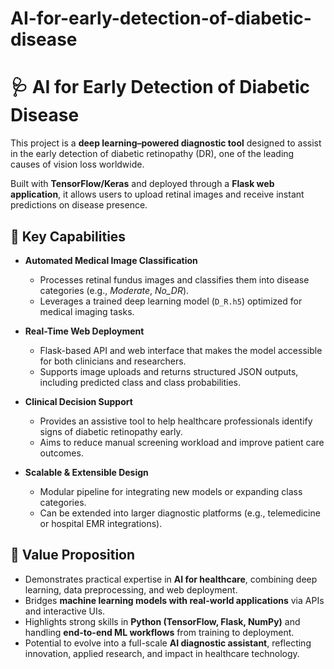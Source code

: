 # AI-for-early-detection-of-diabetic-disease
# 🩺 AI for Early Detection of Diabetic Disease  

This project is a **deep learning–powered diagnostic tool** designed to assist in the early detection of diabetic retinopathy (DR), one of the leading causes of vision loss worldwide.  

Built with **TensorFlow/Keras** and deployed through a **Flask web application**, it allows users to upload retinal images and receive instant predictions on disease presence.  

## 🔑 Key Capabilities  

- **Automated Medical Image Classification**  
  - Processes retinal fundus images and classifies them into disease categories (e.g., *Moderate*, *No_DR*).  
  - Leverages a trained deep learning model (`D_R.h5`) optimized for medical imaging tasks.  

- **Real-Time Web Deployment**  
  - Flask-based API and web interface that makes the model accessible for both clinicians and researchers.  
  - Supports image uploads and returns structured JSON outputs, including predicted class and class probabilities.  

- **Clinical Decision Support**  
  - Provides an assistive tool to help healthcare professionals identify signs of diabetic retinopathy early.  
  - Aims to reduce manual screening workload and improve patient care outcomes.  

- **Scalable & Extensible Design**  
  - Modular pipeline for integrating new models or expanding class categories.  
  - Can be extended into larger diagnostic platforms (e.g., telemedicine or hospital EMR integrations).  

## 🌟 Value Proposition  

- Demonstrates practical expertise in **AI for healthcare**, combining deep learning, data preprocessing, and web deployment.  
- Bridges **machine learning models with real-world applications** via APIs and interactive UIs.  
- Highlights strong skills in **Python (TensorFlow, Flask, NumPy)** and handling **end-to-end ML workflows** from training to deployment.  
- Potential to evolve into a full-scale **AI diagnostic assistant**, reflecting innovation, applied research, and impact in healthcare technology.  
